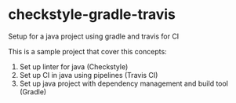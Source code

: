 # checkstyle-gradle-travis
Setup for a java project using gradle and travis for CI



This is a sample project that cover this concepts:

1. Set up linter for java (Checkstyle)
1. Set up CI in java using pipelines (Travis CI)
1. Set up java project with dependency management and build tool (Gradle)
